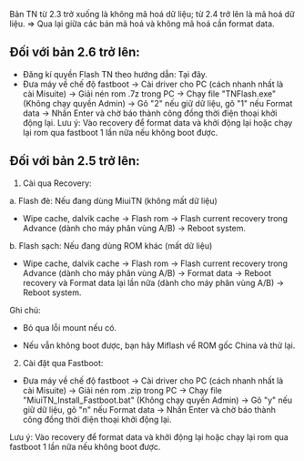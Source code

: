 Bản TN từ 2.3 trở xuống là không mã hoá dữ liệu; từ 2.4 trở lên là mã hoá dữ liệu.
=> Qua lại giữa các bản mã hoá và không mã hoá cần format data.
## Đối với bản 2.6 trở lên:
- Đăng kí quyền Flash TN theo hướng dẫn: Tại đây.
- Đưa máy về chế độ fastboot -> Cài driver cho PC 
(cách nhanh nhất là cài Misuite) -> Giải nén rom .7z trong PC -> Chạy file "TNFlash.exe" (Không chạy quyền Admin) -> Gõ "2" nếu giữ dữ liệu, gõ "1" nếu Format data -> Nhấn Enter và chờ báo thành công đồng thời điện thoại khởi động lại.
Lưu ý: Vào recovery để format data và khởi động lại hoặc chạy lại rom qua fastboot 1 lần nữa nếu không boot được.
## Đối với bản 2.5 trở lên:
1. Cài qua Recovery:

a. Flash đè: Nếu đang dùng MiuiTN  (không mất dữ liệu)

- Wipe cache, dalvik cache -> Flash rom -> Flash current recovery trong Advance  (dành cho máy phân vùng A/B) -> Reboot system.

b. Flash sạch: Nếu đang dùng ROM khác (mất dữ liệu)

- Wipe cache, dalvik cache -> Flash rom -> Flash current recovery trong Advance (dành cho máy phân vùng A/B) -> Format data -> Reboot recovery và Format data lại lần nữa (dành cho máy phân vùng A/B) -> Reboot system.

Ghi chú:

- Bỏ qua lỗi mount nếu có.

- Nếu vẫn không boot được, bạn hãy Miflash về ROM gốc China và thử lại.

2. Cài đặt qua Fastboot:

- Đưa máy về chế độ fastboot -> Cài driver cho PC 
(cách nhanh nhất là cài Misuite) -> Giải nén rom .zip trong PC -> Chạy file "MiuiTN_Install_Fastboot.bat" (Không chạy quyền Admin) -> Gõ "y" nếu giữ dữ liệu, gõ "n" nếu Format data -> Nhấn Enter và chờ báo thành công đồng thời điện thoại khởi động lại.

Lưu ý: Vào recovery để format data và khởi động lại hoặc chạy lại rom qua fastboot 1 lần nữa nếu không boot được.
